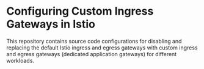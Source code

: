 # Configuring Custom Ingress Gateways in Istio

This repository contains source code configurations for disabling and replacing the default Istio ingress and egress gateways with custom ingress and egress gateways (dedicated application gateways) for different workloads. 



